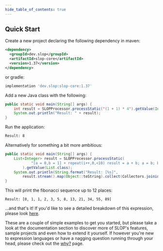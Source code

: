 ```yaml
---
hide_table_of_contents: true
---
```


## Quick Start
Create a new project declaring the following dependency in maven:
```xml
<dependency>
  <groupId>dev.slop</groupId>
  <artifactId>slop-core</artifactId>
  <version>1.37</version>
</dependency>
``` 
or gradle:
```groovy
implementation 'dev.slop:slop-core:1.37'
```
Add a new Java class with the following:
```java
public static void main(String[] args) {
    int result = SLOPProcessor.processStatic('(1 + 1) * 4').getValue(Integer.class);
    System.out.println("Result: " + result);
}
```
Run the application:
```bash
Result: 8
```
Alternatively for something a bit more ambitious:
```java
public static void main(String[] args) {
    List<Integer> result = SLOPProcessor.processStatic(
            "[a = 0,b = 1] + repeat(i++,0,<10) result = a + b; a = b; b = result;"
        ).getValue(List.class);
    System.out.println(String.format("Result: [%s]",
        result.stream().map(Object::toString).collect(Collectors.joining(", "))));
}
```
This will print the fibonacci sequence up to 12 places:
```
Result: [0, 1, 1, 2, 3, 5, 8, 13, 21, 34, 55, 89]
```
...and that's it! If you'd like to see a detailed breakdown of this expression, please look [here](/docs/Language/Statements/variables#fibonacci-example-breakdown). 

These are a couple of simple examples to get you started, but please take a look at the documentation section to 
discover more of SLOP's features, sample projects and even how to extend it yourself. If however you're new to expression 
languages or have a nagging question running through your head, please check out the [why?](/why) page.
